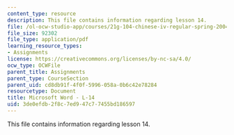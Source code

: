 ```yaml
---
content_type: resource
description: This file contains information regarding lesson 14.
file: /ol-ocw-studio-app/courses/21g-104-chinese-iv-regular-spring-2004/3de0efdb2f8c7ed947c77455bd186597_MIT21G_104S04_L14.pdf
file_size: 92302
file_type: application/pdf
learning_resource_types:
- Assignments
license: https://creativecommons.org/licenses/by-nc-sa/4.0/
ocw_type: OCWFile
parent_title: Assignments
parent_type: CourseSection
parent_uid: cd8db91f-4f0f-5996-058a-0b6c42e78284
resourcetype: Document
title: Microsoft Word - L-14
uid: 3de0efdb-2f8c-7ed9-47c7-7455bd186597
---
```

This file contains information regarding lesson 14.